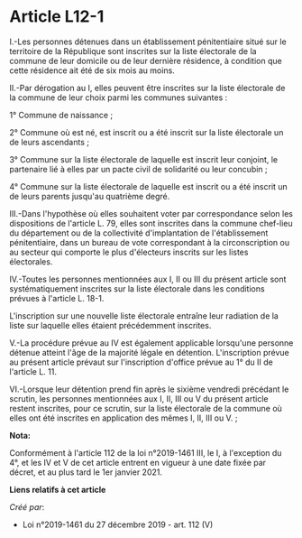 # Article L12-1

I.-Les personnes détenues dans un établissement pénitentiaire situé sur le territoire de la République sont inscrites sur la
liste électorale de la commune de leur domicile ou de leur dernière résidence, à condition que cette résidence ait été de six
mois au moins.

II.-Par dérogation au I, elles peuvent être inscrites sur la liste électorale de la commune de leur choix parmi les communes
suivantes :

1° Commune de naissance ;

2° Commune où est né, est inscrit ou a été inscrit sur la liste électorale un de leurs ascendants ;

3° Commune sur la liste électorale de laquelle est inscrit leur conjoint, le partenaire lié à elles par un pacte civil de
solidarité ou leur concubin ;

4° Commune sur la liste électorale de laquelle est inscrit ou a été inscrit un de leurs parents jusqu'au quatrième degré.

III.-Dans l'hypothèse où elles souhaitent voter par correspondance selon les dispositions de l'article L. 79, elles sont
inscrites dans la commune chef-lieu du département ou de la collectivité d'implantation de l'établissement pénitentiaire,
dans un bureau de vote correspondant à la circonscription ou au secteur qui comporte le plus d'électeurs inscrits sur les
listes électorales.

IV.-Toutes les personnes mentionnées aux I, II ou III du présent article sont systématiquement inscrites sur la liste
électorale dans les conditions prévues à l'article L. 18-1.

L'inscription sur une nouvelle liste électorale entraîne leur radiation de la liste sur laquelle elles étaient précédemment
inscrites.

V.-La procédure prévue au IV est également applicable lorsqu'une personne détenue atteint l'âge de la majorité légale en
détention. L'inscription prévue au présent article prévaut sur l'inscription d'office prévue au 1° du II de l'article L. 11.

VI.-Lorsque leur détention prend fin après le sixième vendredi précédant le scrutin, les personnes mentionnées aux I, II, III
ou V du présent article restent inscrites, pour ce scrutin, sur la liste électorale de la commune où elles ont été inscrites
en application des mêmes I, II, III ou V. ;

**Nota:**

Conformément à l'article 112 de la loi n°2019-1461 III, le I, à l'exception du 4°, et les IV et V de cet article entrent en
vigueur à une date fixée par décret, et au plus tard le 1er janvier 2021.

**Liens relatifs à cet article**

_Créé par_:

  - Loi n°2019-1461 du 27 décembre 2019 - art. 112 (V)
